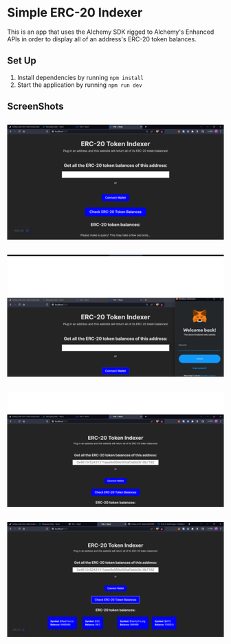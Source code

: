 # Simple ERC-20 Indexer

This is an app that uses the Alchemy SDK rigged to Alchemy's Enhanced APIs in order to display all of an address's ERC-20 token balances.

## Set Up

1. Install dependencies by running `npm install`
2. Start the application by running `npm run dev`

## ScreenShots
![HomeScreen ](./Images/homeScreen.png "Home Screen")
---
![HomeScreen ](./Images/finalImage.png "Home Screen")
---
![HomeScreen ](./Images/result.png "Home Screen")
---
![HomeScreen ](./Images/tokenGrid.png "Home Screen")
---

